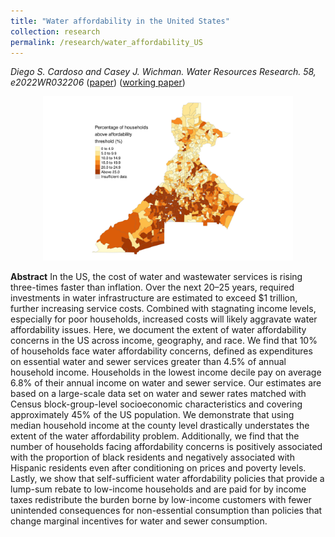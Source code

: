 ```yaml
---
title: "Water affordability in the United States"
collection: research
permalink: /research/water_affordability_US
---
```

_Diego S. Cardoso and Casey J. Wichman. Water Resources Research. 58, e2022WR032206_ ([paper](https://doi.org/10.1029/2022WR032206)) ([working paper](/files/papers/Cardoso_Wichman_Water_Affordability_US.pdf))

<center>
  <img src="/images/water_affordability.png" alt="Water Affordability in the US"  width="400"/>
</center>

**Abstract**
In the US, the cost of water and wastewater services is rising three-times faster than inflation. Over the next 20–25 years, required investments in water infrastructure are estimated to exceed $1 trillion, further increasing service costs. Combined with stagnating income levels, especially for poor households, increased costs will likely aggravate water affordability issues. Here, we document the extent of water affordability concerns in the US across income, geography, and race. We find that 10% of households face water affordability concerns, defined as expenditures on essential water and sewer services greater than 4.5% of annual household income. Households in the lowest income decile pay on average 6.8% of their annual income on water and sewer service. Our estimates are based on a large-scale data set on water and sewer rates matched with Census block-group-level socioeconomic characteristics and covering approximately 45% of the US population. We demonstrate that using median household income at the county level drastically understates the extent of the water affordability problem. Additionally, we find that the number of households facing affordability concerns is positively associated with the proportion of black residents and negatively associated with Hispanic residents even after conditioning on prices and poverty levels. Lastly, we show that self-sufficient water affordability policies that provide a lump-sum rebate to low-income households and are paid for by income taxes redistribute the burden borne by low-income customers with fewer unintended consequences for non-essential consumption than policies that change marginal incentives for water and sewer consumption.





